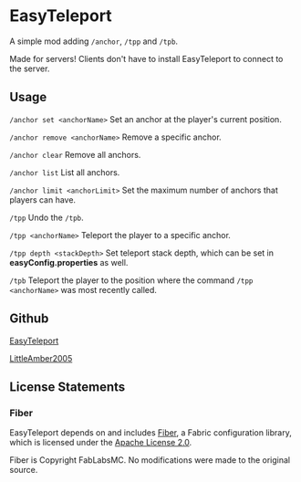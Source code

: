 # EasyTeleport

A simple mod adding `/anchor`, `/tpp` and `/tpb`.

Made for servers! Clients don't have to install EasyTeleport to connect to the server.

## Usage

`/anchor set <anchorName>` Set an anchor at the player's current position.

`/anchor remove <anchorName>` Remove a specific anchor.

`/anchor clear` Remove all anchors.

`/anchor list` List all anchors.

`/anchor limit <anchorLimit>` Set the maximum number of anchors that players can have.

`/tpp` Undo the `/tpb`.

`/tpp <anchorName>` Teleport the player to a specific anchor.

`/tpp depth <stackDepth>` Set teleport stack depth, which can be set in **easyConfig.properties** as well.

`/tpb` Teleport the player to the position where the command `/tpp <anchorName>` was most recently called.

## Github

[EasyTeleport](https://github.com/LittleAmber2005/EasyTeleport)

[LittleAmber2005](https://github.com/LittleAmber2005)

## License Statements

### Fiber

EasyTeleport depends on and includes [Fiber](https://github.com/FabLabsMC/fiber), a Fabric configuration library, which is licensed under the [Apache License 2.0](https://github.com/FabLabsMC/fiber/blob/master/LICENSE).

Fiber is Copyright FabLabsMC. No modifications were made to the original source.
